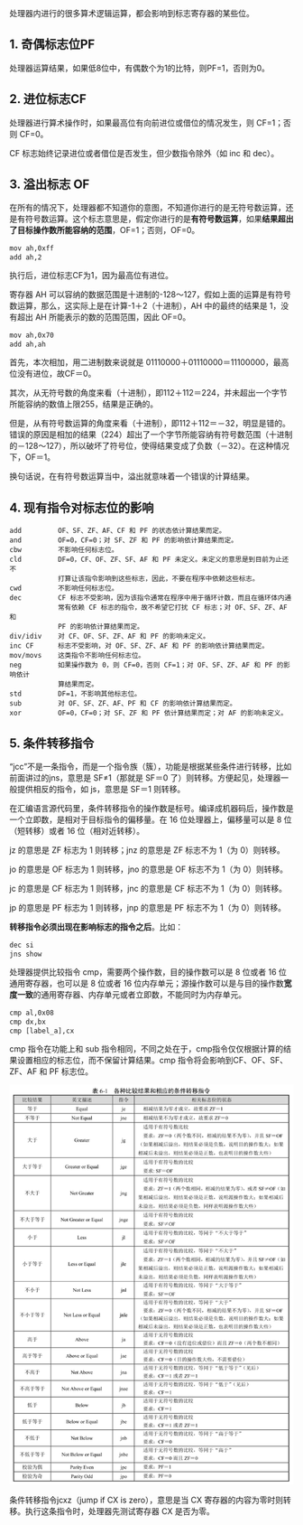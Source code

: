 处理器内进行的很多算术逻辑运算，都会影响到标志寄存器的某些位。

## 1. 奇偶标志位PF

处理器运算结果，如果低8位中，有偶数个为1的比特，则PF=1，否则为0。

## 2. 进位标志CF

处理器进行算术操作时，如果最高位有向前进位或借位的情况发生，则 CF=1；否则 CF=0。

CF 标志始终记录进位或者借位是否发生，但少数指令除外（如 inc 和 dec）。

## 3. 溢出标志 OF

在所有的情况下，处理器都不知道你的意图，不知道你进行的是无符号数运算，还是有符号数运算。这个标志意思是，假定你进行的是**有符号数运算**，如果**结果超出了目标操作数所能容纳的范围**，OF=1；否则，OF=0。

```
mov ah,0xff
add ah,2
```

执行后，进位标志CF为1，因为最高位有进位。

寄存器 AH 可以容纳的数据范围是十进制的-128～127，假如上面的运算是有符号数运算，那么，这实际上是在计算-1＋2（十进制），AH 中的最终的结果是 1，没有超出 AH 所能表示的数的范围范围，因此 OF=0。

```
mov ah,0x70
add ah,ah
```

首先，本次相加，用二进制数来说就是 01110000＋01110000＝11100000，最高位没有进位，故CF＝0。

其次，从无符号数的角度来看（十进制），即112＋112＝224，并未超出一个字节所能容纳的数值上限255，结果是正确的。

但是，从有符号数运算的角度来看（十进制），即112＋112＝－32，明显是错的。错误的原因是相加的结果（224）超出了一个字节所能容纳有符号数范围（十进制的－128～127），所以破坏了符号位，使得结果变成了负数（－32）。在这种情况下，OF＝1。

换句话说，在有符号数运算当中，溢出就意味着一个错误的计算结果。

## 4. 现有指令对标志位的影响

```
add         OF、SF、ZF、AF、CF 和 PF 的状态依计算结果而定。
and         OF=0，CF=0；对 SF、ZF 和 PF 的影响依计算结果而定。
cbw         不影响任何标志位。
cld         DF=0，CF、OF、ZF、SF、AF 和 PF 未定义。未定义的意思是到目前为止还不
            打算让该指令影响到这些标志，因此，不要在程序中依赖这些标志。
cwd         不影响任何标志位。
dec         CF 标志不受影响，因为该指令通常在程序中用于循环计数，而且在循环体内通
            常有依赖 CF 标志的指令，故不希望它打扰 CF 标志；对 OF、SF、ZF、AF 和
            PF 的影响依计算结果而定。
div/idiv    对 CF、OF、SF、ZF、AF 和 PF 的影响未定义。
inc CF      标志不受影响，对 OF、SF、ZF、AF 和 PF 的影响依计算结果而定。
mov/movs    这类指令不影响任何标志位。
neg         如果操作数为 0，则 CF=0，否则 CF=1；对 OF、SF、ZF、AF 和 PF 的影响依计
            算结果而定。
std         DF=1，不影响其他标志位。
sub         对 OF、SF、ZF、AF、PF 和 CF 的影响依计算结果而定。
xor         OF=0，CF=0；对 SF、ZF 和 PF 依计算结果而定；对 AF 的影响未定义。
```

## 5. 条件转移指令

“jcc”不是一条指令，而是一个指令族（簇），功能是根据某些条件进行转移，比如前面讲过的jns，意思是 SF≠1（那就是 SF＝0 了）则转移。方便起见，处理器一般提供相反的指令，如 js，意思是 SF＝1 则转移。

在汇编语言源代码里，条件转移指令的操作数是标号。编译成机器码后，操作数是一个立即数，是相对于目标指令的偏移量。在 16 位处理器上，偏移量可以是 8 位（短转移）或者 16 位（相对近转移）。

jz 的意思是 ZF 标志为 1 则转移；jnz 的意思是 ZF 标志不为 1（为 0）则转移。

jo 的意思是 OF 标志为 1 则转移，jno 的意思是 OF 标志不为 1（为 0）则转移。

jc 的意思是 CF 标志为 1 则转移，jnc 的意思是 CF 标志不为 1（为 0）则转移。

jp 的意思是 PF 标志为 1 则转移，jnp 的意思是 PF 标志不为 1（为 0）则转移。

**转移指令必须出现在影响标志的指令之后**。比如：

```
dec si
jns show
```

处理器提供比较指令 cmp，需要两个操作数，目的操作数可以是 8 位或者 16 位通用寄存器，也可以是 8 位或者 16 位内存单元；源操作数可以是与目的操作数**宽度一致**的通用寄存器、内存单元或者立即数，不能同时为内存单元。

```
cmp al,0x08
cmp dx,bx
cmp [label_a],cx
```

cmp 指令在功能上和 sub 指令相同，不同之处在于，cmp指令仅仅根据计算的结果设置相应的标志位，而不保留计算结果。cmp 指令将会影响到CF、OF、SF、ZF、AF 和 PF 标志位。

![config](images/4.png)

条件转移指令jcxz（jump if CX is zero），意思是当 CX 寄存器的内容为零时则转移。执行这条指令时，处理器先测试寄存器 CX 是否为零。